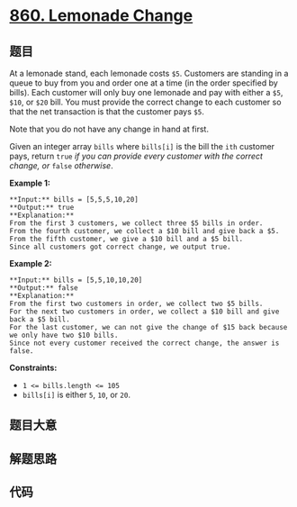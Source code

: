 # [860. Lemonade Change](https://leetcode.com/problems/lemonade-change)

## 题目

At a lemonade stand, each lemonade costs `$5`. Customers are standing in a
queue to buy from you and order one at a time (in the order specified by
bills). Each customer will only buy one lemonade and pay with either a `$5`,
`$10`, or `$20` bill. You must provide the correct change to each customer so
that the net transaction is that the customer pays `$5`.

Note that you do not have any change in hand at first.

Given an integer array `bills` where `bills[i]` is the bill the `ith` customer
pays, return `true` _if you can provide every customer with the correct
change, or_ `false` _otherwise_.



**Example 1:**

    
    
    **Input:** bills = [5,5,5,10,20]
    **Output:** true
    **Explanation:** 
    From the first 3 customers, we collect three $5 bills in order.
    From the fourth customer, we collect a $10 bill and give back a $5.
    From the fifth customer, we give a $10 bill and a $5 bill.
    Since all customers got correct change, we output true.
    

**Example 2:**

    
    
    **Input:** bills = [5,5,10,10,20]
    **Output:** false
    **Explanation:** 
    From the first two customers in order, we collect two $5 bills.
    For the next two customers in order, we collect a $10 bill and give back a $5 bill.
    For the last customer, we can not give the change of $15 back because we only have two $10 bills.
    Since not every customer received the correct change, the answer is false.
    



**Constraints:**

  * `1 <= bills.length <= 105`
  * `bills[i]` is either `5`, `10`, or `20`.


## 题目大意

## 解题思路

## 代码

```javascript

```
